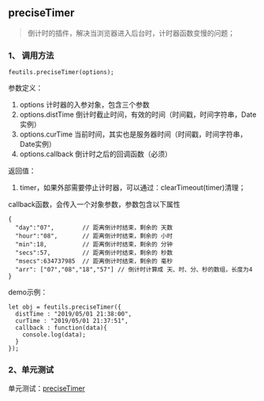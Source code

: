 ## preciseTimer

> 倒计时的插件，解决当浏览器进入后台时，计时器函数变慢的问题；

### 1、 调用方法

```
feutils.preciseTimer(options);
```

参数定义：
1. options 计时器的入参对象，包含三个参数
2. options.distTime 倒计时截止时间，有效的时间（时间戳，时间字符串，Date实例）
3. options.curTime 当前时间，其实也是服务器时间（时间戳，时间字符串，Date实例）
4. options.callback 倒计时之后的回调函数（必须）

返回值：
1. timer，如果外部需要停止计时器，可以通过：clearTimeout(timer)清理；

callback函数，会传入一个对象参数，参数包含以下属性
```
{
  "day":"07",        // 距离倒计时结束，剩余的 天数
  "hour":"08",       // 距离倒计时结束，剩余的 小时
  "min":18,          // 距离倒计时结束，剩余的 分钟
  "secs":57,         // 距离倒计时结束，剩余的 秒数
  "msecs":634737985  // 距离倒计时结束，剩余的 毫秒
  "arr": ["07","08","18","57"] // 倒计时计算成 天、时、分、秒的数组，长度为4
}
```

demo示例：

```
let obj = feutils.preciseTimer({
  distTime : "2019/05/01 21:38:00",
  curTime : "2019/05/01 21:37:51",
  callback : function(data){
    console.log(data);
  }
});

```

### 2、单元测试

单元测试：[preciseTimer](http://www.zhangyunling.com/study/feutils/#preciseTimer)